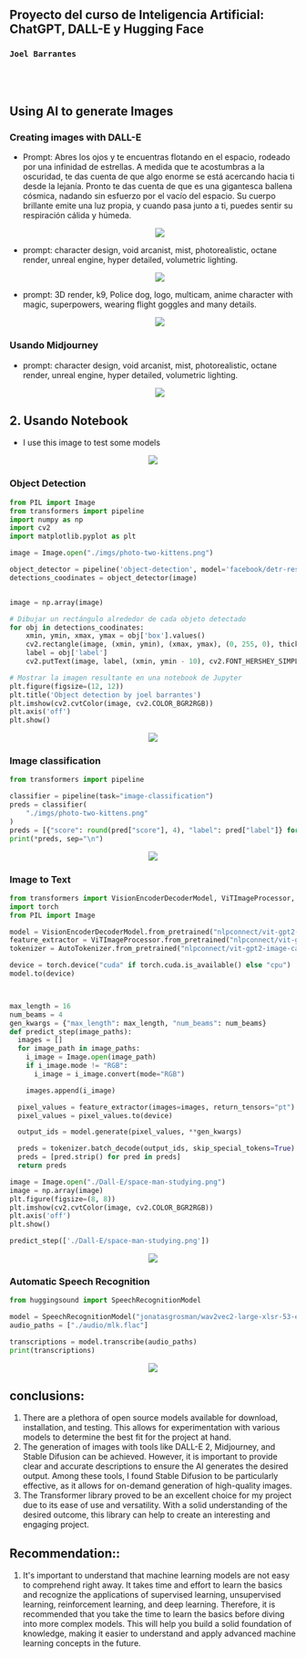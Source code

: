 
## Proyecto del curso de Inteligencia Artificial: ChatGPT, DALL-E y Hugging Face

### `Joel Barrantes`

</br></br>

## Using AI to generate Images

### Creating images with DALL-E
 * Prompt: Abres los ojos y te encuentras flotando en el espacio, rodeado por una infinidad de estrellas. A medida que te acostumbras a la oscuridad, te das cuenta de que algo enorme se está acercando hacia ti desde la lejanía. Pronto te das cuenta de que es una gigantesca ballena cósmica, nadando sin esfuerzo por el vacío del espacio. Su cuerpo brillante emite una luz propia, y cuando pasa junto a ti, puedes sentir su respiración cálida y húmeda.

    <div align="center">
    <img src="./Dall-E/generate-1.png">
    </div>

* prompt: character design, void arcanist, mist, photorealistic, octane render, unreal engine, hyper detailed, volumetric lighting.

    <div align="center">
    <img src="./Dall-E/generate-2.png">
    </div>


* prompt: 3D render, k9, Police dog, logo, multicam, anime character with magic, superpowers, wearing flight goggles and many details.

    <div align="center">
    <img src="./Dall-E/generate-3.png">
    </div>


### Usando Midjourney

* prompt: character design, void arcanist, mist, photorealistic, octane render, unreal engine, hyper detailed, volumetric lighting.

    <div align="center">
    <img src="./Midjourney/generate-1.png">
    </div>


## 2. Usando Notebook

* I use this image to test some models
<div align="center">
<img src="./imgs/photo-two-kittens.png">
</div>

### Object Detection

~~~python
from PIL import Image
from transformers import pipeline
import numpy as np
import cv2
import matplotlib.pyplot as plt

image = Image.open("./imgs/photo-two-kittens.png")

object_detector = pipeline('object-detection', model='facebook/detr-resnet-50')
detections_coodinates = object_detector(image)


image = np.array(image)

# Dibujar un rectángulo alrededor de cada objeto detectado
for obj in detections_coodinates:
    xmin, ymin, xmax, ymax = obj['box'].values()
    cv2.rectangle(image, (xmin, ymin), (xmax, ymax), (0, 255, 0), thickness=2)
    label = obj['label']
    cv2.putText(image, label, (xmin, ymin - 10), cv2.FONT_HERSHEY_SIMPLEX, 0.5, (0, 0, 255), 1)

# Mostrar la imagen resultante en una notebook de Jupyter
plt.figure(figsize=(12, 12))
plt.title('Object detection by joel barrantes')
plt.imshow(cv2.cvtColor(image, cv2.COLOR_BGR2RGB))
plt.axis('off')
plt.show()
~~~

  <div align="center">
  <img src="./imgs/object-detection.png">
  </div>

### Image classification

~~~python
from transformers import pipeline

classifier = pipeline(task="image-classification")
preds = classifier(
    "./imgs/photo-two-kittens.png"
)
preds = [{"score": round(pred["score"], 4), "label": pred["label"]} for pred in preds]
print(*preds, sep="\n")
~~~

  <div align="center">
  <img src="./imgs/image-classification.png">
  </div>

### Image to Text

~~~python
from transformers import VisionEncoderDecoderModel, ViTImageProcessor, AutoTokenizer
import torch
from PIL import Image

model = VisionEncoderDecoderModel.from_pretrained("nlpconnect/vit-gpt2-image-captioning")
feature_extractor = ViTImageProcessor.from_pretrained("nlpconnect/vit-gpt2-image-captioning")
tokenizer = AutoTokenizer.from_pretrained("nlpconnect/vit-gpt2-image-captioning")

device = torch.device("cuda" if torch.cuda.is_available() else "cpu")
model.to(device)



max_length = 16
num_beams = 4
gen_kwargs = {"max_length": max_length, "num_beams": num_beams}
def predict_step(image_paths):
  images = []
  for image_path in image_paths:
    i_image = Image.open(image_path)
    if i_image.mode != "RGB":
      i_image = i_image.convert(mode="RGB")

    images.append(i_image)

  pixel_values = feature_extractor(images=images, return_tensors="pt").pixel_values
  pixel_values = pixel_values.to(device)

  output_ids = model.generate(pixel_values, **gen_kwargs)

  preds = tokenizer.batch_decode(output_ids, skip_special_tokens=True)
  preds = [pred.strip() for pred in preds]
  return preds

image = Image.open("./Dall-E/space-man-studying.png")
image = np.array(image)
plt.figure(figsize=(8, 8))
plt.imshow(cv2.cvtColor(image, cv2.COLOR_BGR2RGB))
plt.axis('off')
plt.show()

predict_step(['./Dall-E/space-man-studying.png'])
~~~

  <div align="center">
  <img src="./imgs/Image-to-text.png">
  </div>

### Automatic Speech Recognition

~~~python
from huggingsound import SpeechRecognitionModel

model = SpeechRecognitionModel("jonatasgrosman/wav2vec2-large-xlsr-53-english")
audio_paths = ["./audio/mlk.flac"]

transcriptions = model.transcribe(audio_paths)
print(transcriptions)
~~~

  <div align="center">
  <img src="./imgs/automatic-speech-recognition.png">
  </div>


## conclusions:
1. There are a plethora of open source models available for download, installation, and testing. This allows for experimentation with various models to determine the best fit for the project at hand.
2. The generation of images with tools like DALL-E 2, Midjourney, and Stable Difusion can be achieved. However, it is important to provide clear and accurate descriptions to ensure the AI generates the desired output. Among these tools, I found Stable Difusion to be particularly effective, as it allows for on-demand generation of high-quality images.
3. The Transformer library proved to be an excellent choice for my project due to its ease of use and versatility. With a solid understanding of the desired outcome, this library can help to create an interesting and engaging project.


## Recommendation::
1. It's important to understand that machine learning models are not easy to comprehend right away. It takes time and effort to learn the basics and recognize the applications of supervised learning, unsupervised learning, reinforcement learning, and deep learning. Therefore, it is recommended that you take the time to learn the basics before diving into more complex models. This will help you build a solid foundation of knowledge, making it easier to understand and apply advanced machine learning concepts in the future.















